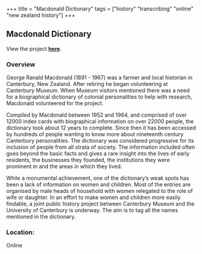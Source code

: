 +++
title = "Macdonald Dictionary"
tags = ["history" "transcribing" "online" "new zealand history"]
+++

## Macdonald Dictionary

View the project [**here**](https://www.zooniverse.org/projects/christopherthomson/macdonald-dictionary).

### Overview

George Ranald Macdonald (1891 - 1967) was a farmer and local historian in Canterbury, New Zealand. After retiring he began volunteering at Canterbury Museum. When Museum visitors mentioned there was a need for a biographical dictionary of colonial personalities to help with research, Macdonald volunteered for the project.

Compiled by Macdonald between 1952 and 1964, and comprised of over 12000 index cards with biographical information on over 22000 people, the dictionary took about 12 years to complete. Since then it has been accessed by hundreds of people wanting to know more about nineteenth century Canterbury personalities. The dictionary was considered progressive for its inclusion of people from all strata of society. The information included often goes beyond the basic facts and gives a rare insight into the lives of early residents, the businesses they founded, the institutions they were prominent in and the areas in which they lived.

While a monumental achievement, one of the dictionary’s weak spots has been a lack of information on women and children. Most of the entries are organised by male heads of household with women relegated to the role of wife or daughter. In an effort to make women and children more easily findable, a joint public history project between Canterbury Museum and the University of Canterbury is underway. The aim is to tag all the names mentioned in the dictionary.

### Location:
Online
